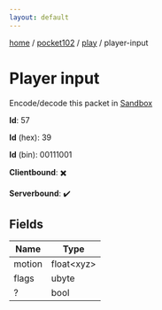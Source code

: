 ```yaml
---
layout: default
---
```


[home](/)  /  [pocket102](/protocol/pocket102)  /  [play](/protocol/pocket102/play)  /  player-input

# Player input

Encode/decode this packet in [Sandbox](../../../sandbox/pocket102#Play.PlayerInput)

**Id**: 57

**Id** (hex): 39

**Id** (bin): 00111001

**Clientbound**: ✖️

**Serverbound**: ✔️

## Fields

Name | Type
---|---
motion | float&lt;xyz&gt;
flags | ubyte
? | bool
